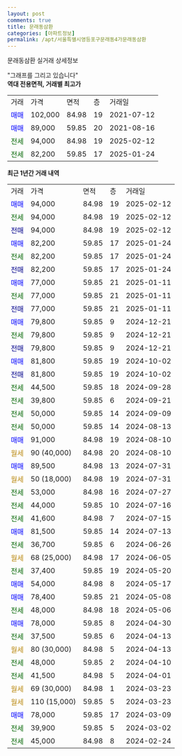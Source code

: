 ```yaml
---
layout: post
comments: true
title: 문래동삼환
categories: [아파트정보]
permalink: /apt/서울특별시영등포구문래동4가문래동삼환
---
```


문래동삼환 실거래 상세정보

<script type="text/javascript">
  google.charts.load('current', {'packages':['line', 'corechart']});
  google.charts.setOnLoadCallback(drawChart);

  function drawChart() {
    var data = new google.visualization.DataTable();
    data.addColumn('date', '거래일');
    data.addColumn('number', "매매");
    data.addColumn('number', "전세");
    data.addColumn('number', "전매");

    data.addRows([[new Date(Date.parse("2025-02-12")), 94000, null, null], [new Date(Date.parse("2025-02-12")), null, 94000, null], [new Date(Date.parse("2025-02-12")), null, null, 94000], [new Date(Date.parse("2025-01-24")), 82200, null, null], [new Date(Date.parse("2025-01-24")), null, 82200, null], [new Date(Date.parse("2025-01-24")), null, null, 82200], [new Date(Date.parse("2025-01-11")), 77000, null, null], [new Date(Date.parse("2025-01-11")), null, 77000, null], [new Date(Date.parse("2025-01-11")), null, null, 77000], [new Date(Date.parse("2024-12-21")), 79800, null, null], [new Date(Date.parse("2024-12-21")), null, 79800, null], [new Date(Date.parse("2024-12-21")), null, null, 79800], [new Date(Date.parse("2024-10-02")), 81800, null, null], [new Date(Date.parse("2024-10-02")), null, null, 81800], [new Date(Date.parse("2024-09-28")), null, 44500, null], [new Date(Date.parse("2024-09-21")), null, 39800, null], [new Date(Date.parse("2024-09-09")), null, 50000, null], [new Date(Date.parse("2024-08-13")), null, 50000, null], [new Date(Date.parse("2024-08-10")), 91000, null, null], [new Date(Date.parse("2024-08-10")), null, null, null], [new Date(Date.parse("2024-07-31")), 89500, null, null], [new Date(Date.parse("2024-07-31")), null, null, null], [new Date(Date.parse("2024-07-27")), null, 53000, null], [new Date(Date.parse("2024-07-16")), null, 44000, null], [new Date(Date.parse("2024-07-15")), null, 41600, null], [new Date(Date.parse("2024-07-13")), 81500, null, null], [new Date(Date.parse("2024-06-26")), null, 36700, null], [new Date(Date.parse("2024-06-05")), null, null, null], [new Date(Date.parse("2024-05-20")), null, 37400, null], [new Date(Date.parse("2024-05-17")), 54000, null, null], [new Date(Date.parse("2024-05-08")), 78400, null, null], [new Date(Date.parse("2024-05-06")), null, 48000, null], [new Date(Date.parse("2024-04-30")), 78000, null, null], [new Date(Date.parse("2024-04-13")), null, 37500, null], [new Date(Date.parse("2024-04-13")), null, null, null], [new Date(Date.parse("2024-04-10")), null, 48000, null], [new Date(Date.parse("2024-04-01")), null, 41500, null], [new Date(Date.parse("2024-03-23")), null, null, null], [new Date(Date.parse("2024-03-23")), null, null, null], [new Date(Date.parse("2024-03-09")), 78000, null, null], [new Date(Date.parse("2024-03-02")), null, 39900, null], [new Date(Date.parse("2024-02-24")), null, 45000, null]]);

    var options = {
      hAxis: {
        format: 'yyyy/MM/dd'
      },    
      lineWidth: 0,
      pointsVisible: true,    
      title: '최근 1년간 유형별 실거래가 분포',
      legend: { position: 'bottom' }
    };

    var formatter = new google.visualization.NumberFormat({pattern:'###,###'} );
    formatter.format(data, 1);
    formatter.format(data, 2);
    
    setTimeout(function() {
        var chart = new google.visualization.LineChart(document.getElementById('columnchart_material'));
        chart.draw(data, (options));
        document.getElementById('loading').style.display = 'none';
    }, 200);
  }
</script>


<div id="loading" style="z-index:20; display: block; margin-left: 0px">"그래프를 그리고 있습니다"</div>
<div id="columnchart_material" style="width: 95%; margin-left: 0px; display: block"></div>
<!-- contents start -->
<b>역대 전용면적, 거래별 최고가</b>
<table class="sortable">
    <tr>
      <td>거래</td>
      <td>가격</td>
      <td>면적</td>
      <td>층</td>
      <td>거래일</td>
    </tr>
        <tr>
          <td><a style="color: blue">매매</a></td>
          <td>102,000</td>
          <td>84.98</td>
          <td>19</td>
          <td>2021-07-12</td>
        </tr>            <tr>
          <td><a style="color: blue">매매</a></td>
          <td>89,000</td>
          <td>59.85</td>
          <td>20</td>
          <td>2021-08-16</td>
        </tr>        
        <tr>
              <td><a style="color: darkgreen">전세</a></td>
              <td>94,000</td>
              <td>84.98</td>
              <td>19</td>
              <td>2025-02-12</td>
            </tr>            <tr>
              <td><a style="color: darkgreen">전세</a></td>
              <td>82,200</td>
              <td>59.85</td>
              <td>17</td>
              <td>2025-01-24</td>
            </tr>        
    
</table>

<b>최근 1년간 거래 내역</b>

<table class="sortable">
    <tr>
      <td>거래</td>
      <td>가격</td>
      <td>면적</td>
      <td>층</td>
      <td>거래일</td>
    </tr>
    <tr>
      <td><a style="color: blue">매매</a></td>
      <td>94,000</td>
      <td>84.98</td>
      <td>19</td>
      <td>2025-02-12</td>
    </tr>          <tr>
      <td><a style="color: darkgreen">전세</a></td>
      <td>94,000</td>
      <td>84.98</td>
      <td>19</td>
      <td>2025-02-12</td>
    </tr>          <tr>
      <td><a style="color: darkblue">전매</a></td>
      <td>94,000</td>
      <td>84.98</td>
      <td>19</td>
      <td>2025-02-12</td>
    </tr>          <tr>
      <td><a style="color: blue">매매</a></td>
      <td>82,200</td>
      <td>59.85</td>
      <td>17</td>
      <td>2025-01-24</td>
    </tr>          <tr>
      <td><a style="color: darkgreen">전세</a></td>
      <td>82,200</td>
      <td>59.85</td>
      <td>17</td>
      <td>2025-01-24</td>
    </tr>          <tr>
      <td><a style="color: darkblue">전매</a></td>
      <td>82,200</td>
      <td>59.85</td>
      <td>17</td>
      <td>2025-01-24</td>
    </tr>          <tr>
      <td><a style="color: blue">매매</a></td>
      <td>77,000</td>
      <td>59.85</td>
      <td>21</td>
      <td>2025-01-11</td>
    </tr>          <tr>
      <td><a style="color: darkgreen">전세</a></td>
      <td>77,000</td>
      <td>59.85</td>
      <td>21</td>
      <td>2025-01-11</td>
    </tr>          <tr>
      <td><a style="color: darkblue">전매</a></td>
      <td>77,000</td>
      <td>59.85</td>
      <td>21</td>
      <td>2025-01-11</td>
    </tr>          <tr>
      <td><a style="color: blue">매매</a></td>
      <td>79,800</td>
      <td>59.85</td>
      <td>9</td>
      <td>2024-12-21</td>
    </tr>          <tr>
      <td><a style="color: darkgreen">전세</a></td>
      <td>79,800</td>
      <td>59.85</td>
      <td>9</td>
      <td>2024-12-21</td>
    </tr>          <tr>
      <td><a style="color: darkblue">전매</a></td>
      <td>79,800</td>
      <td>59.85</td>
      <td>9</td>
      <td>2024-12-21</td>
    </tr>          <tr>
      <td><a style="color: blue">매매</a></td>
      <td>81,800</td>
      <td>59.85</td>
      <td>19</td>
      <td>2024-10-02</td>
    </tr>          <tr>
      <td><a style="color: darkblue">전매</a></td>
      <td>81,800</td>
      <td>59.85</td>
      <td>19</td>
      <td>2024-10-02</td>
    </tr>          <tr>
      <td><a style="color: darkgreen">전세</a></td>
      <td>44,500</td>
      <td>59.85</td>
      <td>18</td>
      <td>2024-09-28</td>
    </tr>          <tr>
      <td><a style="color: darkgreen">전세</a></td>
      <td>39,800</td>
      <td>59.85</td>
      <td>6</td>
      <td>2024-09-21</td>
    </tr>          <tr>
      <td><a style="color: darkgreen">전세</a></td>
      <td>50,000</td>
      <td>59.85</td>
      <td>14</td>
      <td>2024-09-09</td>
    </tr>          <tr>
      <td><a style="color: darkgreen">전세</a></td>
      <td>50,000</td>
      <td>59.85</td>
      <td>14</td>
      <td>2024-08-13</td>
    </tr>          <tr>
      <td><a style="color: blue">매매</a></td>
      <td>91,000</td>
      <td>84.98</td>
      <td>19</td>
      <td>2024-08-10</td>
    </tr>          <tr>
      <td><a style="color: darkgoldenrod">월세</a></td>
      <td>90 (40,000)</td>
      <td>84.98</td>
      <td>20</td>
      <td>2024-08-10</td>
    </tr>          <tr>
      <td><a style="color: blue">매매</a></td>
      <td>89,500</td>
      <td>84.98</td>
      <td>13</td>
      <td>2024-07-31</td>
    </tr>          <tr>
      <td><a style="color: darkgoldenrod">월세</a></td>
      <td>50 (18,000)</td>
      <td>84.98</td>
      <td>19</td>
      <td>2024-07-31</td>
    </tr>          <tr>
      <td><a style="color: darkgreen">전세</a></td>
      <td>53,000</td>
      <td>84.98</td>
      <td>16</td>
      <td>2024-07-27</td>
    </tr>          <tr>
      <td><a style="color: darkgreen">전세</a></td>
      <td>44,000</td>
      <td>59.85</td>
      <td>10</td>
      <td>2024-07-16</td>
    </tr>          <tr>
      <td><a style="color: darkgreen">전세</a></td>
      <td>41,600</td>
      <td>84.98</td>
      <td>7</td>
      <td>2024-07-15</td>
    </tr>          <tr>
      <td><a style="color: blue">매매</a></td>
      <td>81,500</td>
      <td>59.85</td>
      <td>14</td>
      <td>2024-07-13</td>
    </tr>          <tr>
      <td><a style="color: darkgreen">전세</a></td>
      <td>36,700</td>
      <td>59.85</td>
      <td>6</td>
      <td>2024-06-26</td>
    </tr>          <tr>
      <td><a style="color: darkgoldenrod">월세</a></td>
      <td>68 (25,000)</td>
      <td>84.98</td>
      <td>17</td>
      <td>2024-06-05</td>
    </tr>          <tr>
      <td><a style="color: darkgreen">전세</a></td>
      <td>37,400</td>
      <td>59.85</td>
      <td>19</td>
      <td>2024-05-20</td>
    </tr>          <tr>
      <td><a style="color: blue">매매</a></td>
      <td>54,000</td>
      <td>84.98</td>
      <td>8</td>
      <td>2024-05-17</td>
    </tr>          <tr>
      <td><a style="color: blue">매매</a></td>
      <td>78,400</td>
      <td>59.85</td>
      <td>21</td>
      <td>2024-05-08</td>
    </tr>          <tr>
      <td><a style="color: darkgreen">전세</a></td>
      <td>48,000</td>
      <td>84.98</td>
      <td>18</td>
      <td>2024-05-06</td>
    </tr>          <tr>
      <td><a style="color: blue">매매</a></td>
      <td>78,000</td>
      <td>59.85</td>
      <td>8</td>
      <td>2024-04-30</td>
    </tr>          <tr>
      <td><a style="color: darkgreen">전세</a></td>
      <td>37,500</td>
      <td>59.85</td>
      <td>6</td>
      <td>2024-04-13</td>
    </tr>          <tr>
      <td><a style="color: darkgoldenrod">월세</a></td>
      <td>80 (30,000)</td>
      <td>84.98</td>
      <td>5</td>
      <td>2024-04-13</td>
    </tr>          <tr>
      <td><a style="color: darkgreen">전세</a></td>
      <td>48,000</td>
      <td>59.85</td>
      <td>2</td>
      <td>2024-04-10</td>
    </tr>          <tr>
      <td><a style="color: darkgreen">전세</a></td>
      <td>41,500</td>
      <td>84.98</td>
      <td>5</td>
      <td>2024-04-01</td>
    </tr>          <tr>
      <td><a style="color: darkgoldenrod">월세</a></td>
      <td>69 (30,000)</td>
      <td>84.98</td>
      <td>1</td>
      <td>2024-03-23</td>
    </tr>          <tr>
      <td><a style="color: darkgoldenrod">월세</a></td>
      <td>110 (15,000)</td>
      <td>59.85</td>
      <td>5</td>
      <td>2024-03-23</td>
    </tr>          <tr>
      <td><a style="color: blue">매매</a></td>
      <td>78,000</td>
      <td>59.85</td>
      <td>17</td>
      <td>2024-03-09</td>
    </tr>          <tr>
      <td><a style="color: darkgreen">전세</a></td>
      <td>39,900</td>
      <td>59.85</td>
      <td>5</td>
      <td>2024-03-02</td>
    </tr>          <tr>
      <td><a style="color: darkgreen">전세</a></td>
      <td>45,000</td>
      <td>84.98</td>
      <td>8</td>
      <td>2024-02-24</td>
    </tr>      </table>
<!-- contents end -->    


